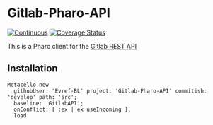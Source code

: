# Gitlab-Pharo-API

[![Continuous](https://github.com/Evref-BL/Gitlab-Pharo-API/actions/workflows/continuous.yml/badge.svg)](https://github.com/Evref-BL/Gitlab-Pharo-API/actions/workflows/continuous.yml)
[![Coverage Status](https://coveralls.io/repos/github/Evref-BL/Gitlab-Pharo-API/badge.svg?branch=ci-add-coverage)](https://coveralls.io/github/Evref-BL/Gitlab-Pharo-API?branch=ci-add-coverage)

This is a Pharo client for the [Gitlab REST API](https://docs.gitlab.com/ee/api/rest/)

## Installation 

```st
Metacello new
  githubUser: 'Evref-BL' project: 'Gitlab-Pharo-API' commitish: 'develop' path: 'src';
  baseline: 'GitlabAPI';
  onConflict: [ :ex | ex useIncoming ];
  load
```